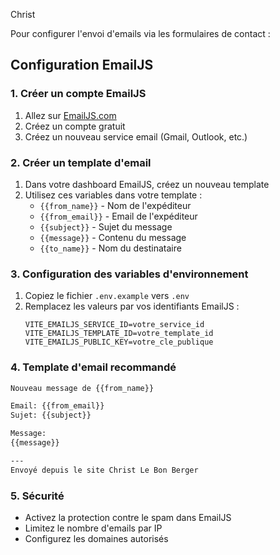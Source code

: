 Christ

Pour configurer l'envoi d'emails via les formulaires de contact :
## Configuration EmailJS
### 1. Créer un compte EmailJS
1. Allez sur [EmailJS.com](https://www.emailjs.com/)
2. Créez un compte gratuit
3. Créez un nouveau service email (Gmail, Outlook, etc.)
### 2. Créer un template d'email
1. Dans votre dashboard EmailJS, créez un nouveau template
2. Utilisez ces variables dans votre template :
   - `{{from_name}}` - Nom de l'expéditeur
   - `{{from_email}}` - Email de l'expéditeur
   - `{{subject}}` - Sujet du message
   - `{{message}}` - Contenu du message
   - `{{to_name}}` - Nom du destinataire
### 3. Configuration des variables d'environnement
1. Copiez le fichier `.env.example` vers `.env`
2. Remplacez les valeurs par vos identifiants EmailJS :
   ```
   VITE_EMAILJS_SERVICE_ID=votre_service_id
   VITE_EMAILJS_TEMPLATE_ID=votre_template_id
   VITE_EMAILJS_PUBLIC_KEY=votre_cle_publique
   ```
### 4. Template d'email recommandé
```html
Nouveau message de {{from_name}}

Email: {{from_email}}
Sujet: {{subject}}

Message:
{{message}}

---
Envoyé depuis le site Christ Le Bon Berger
```
### 5. Sécurité
- Activez la protection contre le spam dans EmailJS
- Limitez le nombre d'emails par IP
- Configurez les domaines autorisés
